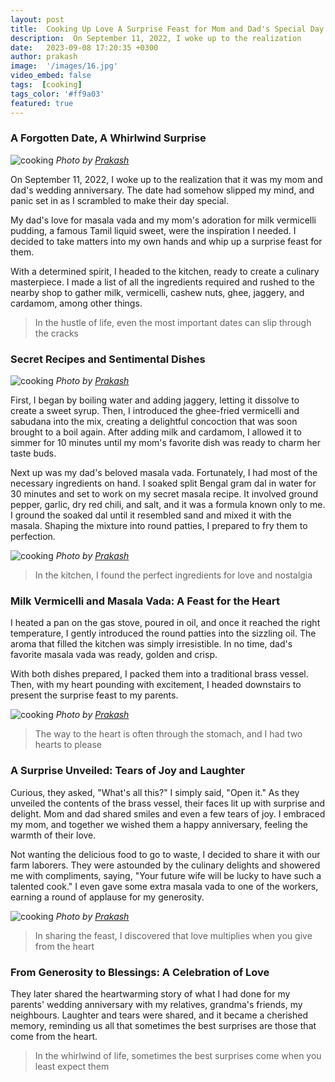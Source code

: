```yaml
---
layout: post
title:  Cooking Up Love A Surprise Feast for Mom and Dad's Special Day
description:  On September 11, 2022, I woke up to the realization
date:   2023-09-08 17:20:35 +0300
author: prakash
image:  '/images/16.jpg'
video_embed: false
tags:  [cooking]
tags_color: '#ff9a03'
featured: true
---
```


### A Forgotten Date, A Whirlwind Surprise

![cooking]({{site.baseurl}}/images/16.jpg)
*Photo by [Prakash](https://prakashravichandran.com/)*

On September 11, 2022, I woke up to the realization that it was my mom and dad's wedding anniversary. The date had somehow slipped my mind, and panic set in as I scrambled to make their day special.

My dad's love for masala vada and my mom's adoration for milk vermicelli pudding, a famous Tamil liquid sweet, were the inspiration I needed. I decided to take matters into my own hands and whip up a surprise feast for them.

With a determined spirit, I headed to the kitchen, ready to create a culinary masterpiece. I made a list of all the ingredients required and rushed to the nearby shop to gather milk, vermicelli, cashew nuts, ghee, jaggery, and cardamom, among other things.

>In the hustle of life, even the most important dates can slip through the cracks

### Secret Recipes and Sentimental Dishes

![cooking]({{site.baseurl}}/images/12.jpg)
*Photo by [Prakash](https://prakashravichandran.com/)*

First, I began by boiling water and adding jaggery, letting it dissolve to create a sweet syrup. Then, I introduced the ghee-fried vermicelli and sabudana into the mix, creating a delightful concoction that was soon brought to a boil again. After adding milk and cardamom, I allowed it to simmer for 10 minutes until my mom's favorite dish was ready to charm her taste buds.

Next up was my dad's beloved masala vada. Fortunately, I had most of the necessary ingredients on hand. I soaked split Bengal gram dal in water for 30 minutes and set to work on my secret masala recipe. It involved ground pepper, garlic, dry red chili, and salt, and it was a formula known only to me. I ground the soaked dal until it resembled sand and mixed it with the masala. Shaping the mixture into round patties, I prepared to fry them to perfection.

![cooking]({{site.baseurl}}/images/13.jpg)
*Photo by [Prakash](https://prakashravichandran.com/)*

>In the kitchen, I found the perfect ingredients for love and nostalgia

### Milk Vermicelli and Masala Vada: A Feast for the Heart 

I heated a pan on the gas stove, poured in oil, and once it reached the right temperature, I gently introduced the round patties into the sizzling oil. The aroma that filled the kitchen was simply irresistible. In no time, dad's favorite masala vada was ready, golden and crisp.

With both dishes prepared, I packed them into a traditional brass vessel. Then, with my heart pounding with excitement, I headed downstairs to present the surprise feast to my parents.

![cooking]({{site.baseurl}}/images/14.jpg)
*Photo by [Prakash](https://prakashravichandran.com/)*

>The way to the heart is often through the stomach, and I had two hearts to please

### A Surprise Unveiled: Tears of Joy and Laughter

Curious, they asked, "What's all this?" I simply said, "Open it." As they unveiled the contents of the brass vessel, their faces lit up with surprise and delight. Mom and dad shared smiles and even a few tears of joy. I embraced my mom, and together we wished them a happy anniversary, feeling the warmth of their love.

Not wanting the delicious food to go to waste, I decided to share it with our farm laborers. They were astounded by the culinary delights and showered me with compliments, saying, "Your future wife will be lucky to have such a talented cook." I even gave some extra masala vada to one of the workers, earning a round of applause for my generosity.

![cooking]({{site.baseurl}}/images/15.jpg)
*Photo by [Prakash](https://prakashravichandran.com/)*

>In sharing the feast, I discovered that love multiplies when you give from the heart

### From Generosity to Blessings: A Celebration of Love

They later shared the heartwarming story of what I had done for my parents' wedding anniversary with  my relatives, grandma's friends, my neighbours. Laughter and tears were shared, and it became a cherished memory, reminding us all that sometimes the best surprises are those that come from the heart.

>In the whirlwind of life, sometimes the best surprises come when you least expect them